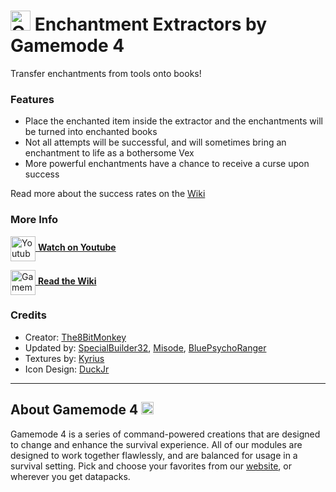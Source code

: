 # <img src="https://raw.githubusercontent.com/Gamemode4Dev/GM4_Datapacks/master/base/images/gm4_logo.png" alt="GM4 Logo" width="32" /> Enchantment Extractors by Gamemode 4<!--$pmc:delete-->

Transfer enchantments from tools onto books!<!--$pmc:headerSize-->

### Features
- Place the enchanted item inside the extractor and the enchantments will be turned into enchanted books
- Not all attempts will be successful, and will sometimes bring an enchantment to life as a bothersome Vex
- More powerful enchantments have a chance to receive a curse upon success

Read more about the success rates on the [Wiki](https://wiki.gm4.co/Enchantment_Extractors)

### More Info
[<img src="https://raw.githubusercontent.com/Gamemode4Dev/GM4_Datapacks/master/base/images/youtube_logo.png" alt="Youtube Logo" width="40" align="center"/> **Watch on Youtube**](https://www.youtube.com/watch?v=DT4PPHC23iM)

[<img src="https://raw.githubusercontent.com/Gamemode4Dev/GM4_Datapacks/master/base/images/gm4_wiki_logo.png" alt="Gamemode 4 Wiki Logo" width="40" align="center"/> **Read the Wiki**](https://wiki.gm4.co/wiki/Enchantment_Extractors)

### Credits
- Creator: [The8BitMonkey](https://youtube.com/the8bitmonkey)
- Updated by: [SpecialBuilder32](https://twitter.com/SpecialBuilder), [Misode](https://twitter.com/misode_), [BluePsychoRanger](https://twitter.com/BluPsychoRanger)
- Textures by: [Kyrius](http://discordapp.com/users/287287322360414218)
- Icon Design: [DuckJr](https://twitter.com/DuckJr94)

---
## About Gamemode 4 <img src="https://raw.githubusercontent.com/Gamemode4Dev/GM4_Datapacks/master/base/images/gm4_logo.png" alt="Gamemode 4 Logo" width="20"/>
Gamemode 4 is a series of command-powered creations that are designed to change and enhance the survival experience. All of our modules are designed to work together flawlessly, and are balanced for usage in a survival setting. Pick and choose your favorites from our [website](https://gm4.co), or wherever you get datapacks.